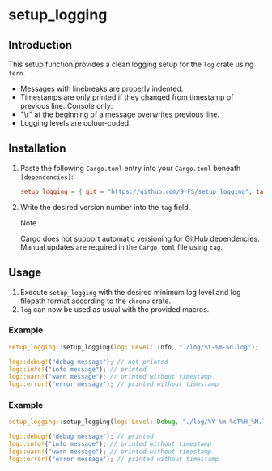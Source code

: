 # setup_logging
## Introduction

This setup function provides a clean logging setup for the `log` crate using `fern`.

- Messages with linebreaks are properly indented.
- Timestamps are only printed if they changed from timestamp of previous line.
Console only:
- "\\r" at the beginning of a message overwrites previous line.
- Logging levels are colour-coded.

## Installation
1. Paste the following `Cargo.toml` entry into your `Cargo.toml` beneath `[dependencies]`:
    ```TOML
    setup_logging = { git = "https://github.com/9-FS/setup_logging", tag = "" }
    ```
1. Write the desired version number into the `tag` field.
    > [!NOTE]
    > Cargo does not support automatic versioning for GitHub dependencies. Manual updates are required in the `Cargo.toml` file using `tag`.

## Usage

1. Execute `setup_logging` with the desired minimum log level and log filepath format according to the `chrono` crate.
1. `log` can now be used as usual with the provided macros.

### Example

```Rust
setup_logging::setup_logging(log::Level::Info, "./log/%Y-%m-%d.log");

log::debug!("debug message"); // not printed
log::info!("info message"); // printed
log::warn!("warn message"); // printed without timestamp
log::error!("error message"); // printed without timestamp
```

### Example

```Rust
setup_logging::setup_logging(log::Level::Debug, "./log/%Y-%m-%dT%H_%M.log");

log::debug!("debug message"); // printed
log::info!("info message"); // printed without timestamp
log::warn!("warn message"); // printed without timestamp
log::error!("error message"); // printed without timestamp
```